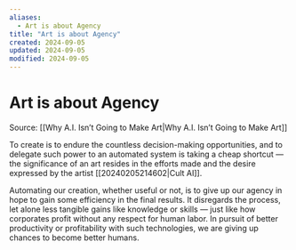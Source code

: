 ```yaml
---
aliases:
  - Art is about Agency
title: "Art is about Agency"
created: 2024-09-05
updated: 2024-09-05
modified: 2024-09-05
---
```


# Art is about Agency

Source: [[Why A.I. Isn’t Going to Make Art|Why A.I. Isn’t Going to Make Art]]

To create is to endure the countless decision-making opportunities, and to delegate such power to an automated system is taking a cheap shortcut — the significance of an art resides in the efforts made and the desire expressed by the artist [[20240205214602|Cult AI]].

Automating our creation, whether useful or not, is to give up our agency in hope to gain some efficiency in the final results. It disregards the process, let alone less tangible gains like knowledge or skills — just like how corporates profit without any respect for human labor. In pursuit of better productivity or profitability with such technologies, we are giving up chances to become better humans.